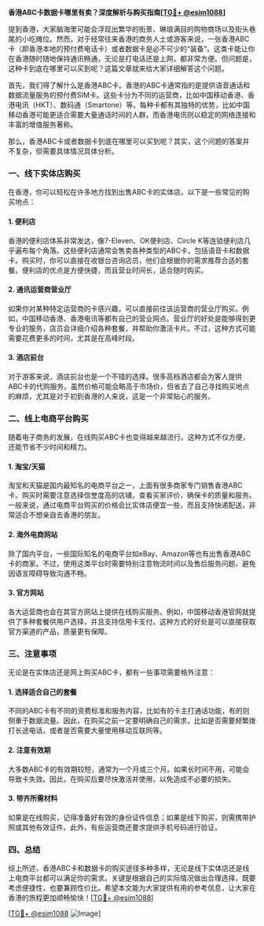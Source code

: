 **香港ABC卡数据卡哪里有卖？深度解析与购买指南[[TG💪+ @esim1088](https://t.me/s/esim1088)]**

提到香港，大家脑海里可能会浮现出繁华的街景、琳琅满目的购物商场以及街头巷尾的小吃摊位。然而，对于经常往来香港的商务人士或游客来说，一张香港ABC卡（即香港本地的预付费电话卡）或者数据卡是必不可少的“装备”。这类卡能让你在香港随时随地保持通讯畅通，无论是打电话还是上网，都非常方便。但问题是，这种卡到底在哪里可以买到呢？这篇文章就来给大家详细解答这个问题。

首先，我们得了解什么是香港ABC卡。香港的ABC卡通常指的是提供语音通话和数据流量服务的预付费SIM卡。这些卡分为不同的运营商，比如中国移动香港、香港电讯（HKT）、数码通（Smartone）等。每种卡都有其独特的优势，比如中国移动香港可能更适合需要大量通话时间的人群，而香港电讯则以稳定的网络连接和丰富的增值服务著称。

那么，香港ABC卡或者数据卡到底在哪里可以买到呢？其实，这个问题的答案并不复杂，但需要具体情况具体分析。

### **一、线下实体店购买**

在香港，你可以轻松在许多地方找到出售ABC卡的实体店。以下是一些常见的购买地点：

#### **1. 便利店**
香港的便利店体系非常发达，像7-Eleven、OK便利店、Circle K等连锁便利店几乎遍布每个角落。这些便利店通常会售卖各种类型的ABC卡，包括语音卡和数据卡。购买时，你可以直接在收银台咨询店员，他们会根据你的需求推荐合适的套餐。便利店的优点是方便快捷，而且营业时间长，适合随时购买。

#### **2. 通讯运营商营业厅**
如果你对某种特定运营商的卡感兴趣，可以直接前往该运营商的营业厅购买。例如，中国移动香港、香港电讯等都有自己的营业网点。营业厅的好处是能够得到更专业的服务，店员会详细介绍各种套餐，并帮助你激活卡片。不过，这种方式可能需要花费更多的时间，尤其是在高峰时段。

#### **3. 酒店前台**
对于游客来说，酒店前台也是一个不错的选择。很多高档酒店都会为客人提供ABC卡的代购服务。虽然价格可能会略高于市场价，但省去了自己寻找购买地点的麻烦，尤其是对于初到香港的人来说，这是一个非常贴心的服务。

### **二、线上电商平台购买**

随着电子商务的发展，在线购买ABC卡也变得越来越流行。这种方式不仅方便，还能节省不少时间和精力。

#### **1. 淘宝/天猫**
淘宝和天猫是国内最知名的电商平台之一，上面有很多商家专门销售香港ABC卡。购买时需要注意选择信誉度高的店铺，查看买家评价，确保卡的质量和服务。一般来说，通过电商平台购买的价格会比实体店便宜一些，而且支持快递配送，非常适合不想亲自去香港的朋友。

#### **2. 海外电商网站**
除了国内平台，一些国际知名的电商平台如eBay、Amazon等也有出售香港ABC卡的商家。不过，使用这类平台时需要特别注意物流时间以及售后服务问题，避免因语言障碍导致沟通不畅。

#### **3. 官方网站**
各大运营商也会在其官方网站上提供在线购买服务。例如，中国移动香港官网就提供了多种套餐供用户选择，并且支持信用卡支付。这种方式的好处是可以直接获取官方渠道的产品，质量更有保障。

### **三、注意事项**

无论是在实体店还是网上购买ABC卡，都有一些事项需要格外注意：

#### **1. 选择适合自己的套餐**
不同的ABC卡有不同的资费标准和服务内容，比如有的卡主打通话功能，有的则侧重于数据流量。因此，在购买之前一定要明确自己的需求，比如是否需要频繁拨打长途电话，或者是否需要大量使用移动互联网等。

#### **2. 注意有效期**
大多数ABC卡的有效期较短，通常为一个月或三个月。如果长时间不用，可能会导致卡失效。因此，在购买后要尽快激活并使用，以免造成不必要的损失。

#### **3. 带齐所需材料**
如果是在线购买，记得准备好有效的身份证件信息；如果是线下购买，则需携带护照或其他有效证件。此外，有些运营商还要求提供手机号码进行验证。

### **四、总结**

综上所述，香港ABC卡和数据卡的购买途径多种多样，无论是线下实体店还是线上电商平台都可以满足你的需求。关键是根据自己的实际情况做出合理选择，既要考虑便捷性，也要兼顾性价比。希望本文能为大家提供有用的参考信息，让大家在香港的旅程更加顺畅愉快！[[TG💪+ @esim1088](https://t.me/s/esim1088)]

[[TG💪+ @esim1088](https://t.me/s/esim1088) ![Image](https://i.postimg.cc/4NQfJmqS/Snipaste-2025-05-13-00-14-12.png)]